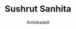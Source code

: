 ---
title: "Sushrut Sanhita"
author: ["Ambikadatt"]
year: 1954
language: ["Hindi"]
genre: ["Banasthali"]
description: "Sushrut Sanhita first issued in 1954 authored by Ambikadatt presents a significant contribution to Indian letters. The work engages with Banasthali, offering scholars a reliable primary source. Languages: Hin. Consult the digitised edition at https://archive.org/details/in.ernet.dli.2015.54043..."
collections: ["classical-literature"]
sources:
  - name: "Internet Archive"
    url: "https://archive.org/details/in.ernet.dli.2015.540437"
    type: "other"
references:
  - name: "Wikipedia: Sushrut Sanhita"
    url: "https://en.wikipedia.org/wiki/Sushruta_Samhita"
    type: "wikipedia"
  - name: "Wikidata: Sushrut Sanhita"
    url: "https://www.wikidata.org/wiki/Q899616"
    type: "other"
  - name: "Open Library: Sushrut Sanhita year"
    url: "https://openlibrary.org/search?q=Sushrut+Sanhita+year+1954+language+Hindi+Ambikadatt"
    type: "other"
featured: false
publishDate: 2025-10-30
tags: ['hindi']
---
